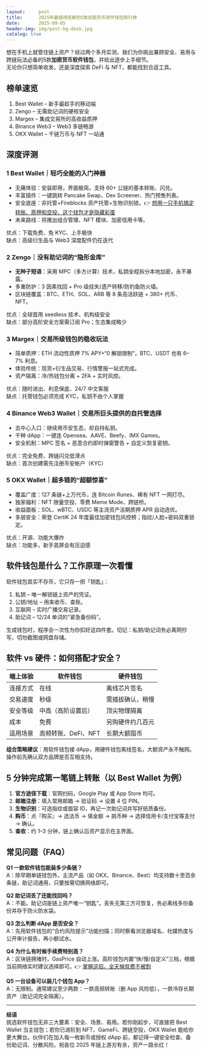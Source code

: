```yaml
---
layout:     post
title:      2025年最值得信赖的5款加密货币软件钱包排行榜
date:       2025-09-05
header-img: img/post-bg-desk.jpg
catalog: true
---
```


想在手机上就管住链上资产？经过两个多月实测，我们为你挑出兼顾安全、易用与跨链玩法必备的5款**加密货币软件钱包**，并给出逐步上手细节。  
无论你只想简单收发，还是深度探索 DeFi 与 NFT，都能找到合适工具。

## 榜单速览

1. Best Wallet – 新手最趁手的移动端  
2. Zengo – 无需助记词的硬核安全  
3. Margex – 集成交易所的高收益质押  
4. Binance Web3 – Web3 多链畅游  
5. OKX Wallet – 千链万币与 NFT 一站通

## 深度评测

### 1 Best Wallet｜轻巧全能的入门神器  
- 无痛体验：安装即用，界面极简，支持 60+ 公链的基本转账、闪兑。  
- 丰富插件：一键跳转 Pancake Swap、Dex Screener、热门预售列表。  
- 安全底座：非托管+Fireblocks 资产托管+生物识别锁。👉 [想用一只手机搞定转账、质押和空投，这个钱包才是隐藏彩蛋](https://okxdog.com/)  
- 未来路线：将推出组合管理、NFT 模块、加密信用卡等。  

优点：下载免费、免 KYC、上手极快  
缺点：高级衍生品与 Web3 深度配件仍在迭代

### 2 Zengo｜没有助记词的“隐形金库”  
- **无种子短语**：采用 MPC（多方计算）技术，私钥全程拆分本地加密，永不暴露。  
- 多重防护：3 因素找回 + Pro 级挂失/遗产转移/防钓鱼防火墙。  
- 区块链覆盖：BTC、ETH、SOL、ARB 等 8 条高活跃链 + 380+ 代币、NFT。  

优点：全球首用 seedless 技术、机构级安全  
缺点：部分高阶安全方案需订阅 Pro；生态集成略少

### 3 Margex｜交易所级钱包的稳收玩法  
- 简单质押：ETH 流动性质押 7% APY+“0 解锁限制”，BTC、USDT 也有 6–7% 利息。  
- 体验传统：现货+衍生品交易、行情警报一站式完成。  
- 资产隔离：冷/热钱包分离 + 2FA + 实时风控。  

优点：随时进出、利息保底、24/7 中文客服  
缺点：托管钱包必须完成 KYC，私钥不由个人掌握

### 4 Binance Web3 Wallet｜交易所巨头提供的自托管选择  
- 去中心入口：继续用币安生态，却自持私钥。  
- 千种 dApp：一键连 Opensea、AAVE、Beefy、IMX Games。  
- 安全机制：MPC 签名 + 恶意合约即时弹窗警告 + 自定义恢复密钥。  

优点：完全免费、跨链闪兑低滑点  
缺点：首次创建需先注册币安帐户（KYC）

### 5 OKX Wallet｜超多链的“超额惊喜”  
- 覆盖广度：127 条链+上万代币，连 Bitcoin Runes、稀有 NFT 一网打尽。  
- 独家福利：NFT 限量空投、零费 Meme Mode、跨链桥。  
- 收益面板：SOL、wBTC、USDC 等主流资产活期质押 APR 自动选优。  
- 多层安全：荣登 CertiK 24 年度最佳加密钱包风控榜；指纹/人脸+密码双重锁定。  

优点：开源、功能大爆炸  
缺点：功能多，新手首屏会有压迫感

## 软件钱包是什么？工作原理一次看懂

软件钱包其实不存币，它只存一把「钥匙」：  
1. 私钥 – 唯一解锁链上资产的凭证。  
2. 公钥/地址 – 用来收币、查账。  
3. 互联网 – 实时广播交易记录。  
4. 助记词 – 12/24 单词的“紧急备份码”。  

生成钱包时，程序会一次性为你扣好这四件套。切记：私钥/助记词务必离网抄写，切勿截图或网盘存储。

## 软件 vs 硬件：如何搭配才安全？

| 端上体验 | 软件钱包 | 硬件钱包 |
|---|---|---|
| 连接方式 | 在线 | 离线芯片签名 |
| 交易速度 | 秒级 | 需插拔确认，稍慢 |
| 安全等级 | 中高（高阶设置后） | 顶尖物理隔离 |
| 成本 | 免费 | 另购硬件约几百元 |
| 适用场景 | 高频转账、DeFi、NFT | 长期大额囤币 |

**组合策略建议**：用软件钱包接 dApp，用硬件钱包离线签名，大额资产永不触网。操作前先确认双方品牌是否互相支持。

## 5 分钟完成第一笔链上转账（以 Best Wallet 为例）

1. **官方途径下载**：官⽹扫码，Google Play 或 App Store 均可。  
2. **邮箱注册**：填入常用邮箱 → 验证码 → 设置 4 位 PIN。  
3. **生物识别**：可选指纹或面容 ID，再记一次助记词并写好纸质备份。  
4. **购币**：点『购买』→ 选法币 → 填金额 → 挑币种 → 选择信用卡/支付宝等支付 → 确认。  
5. **查收**：约 1–3 分钟，链上确认后资产显示在主界面。  

## 常见问题（FAQ）

**Q1 一款软件钱包能装多少条链？**  
A：除早期单链钱包外，主流产品（如 OKX、Binance、Best）均支持数十至百余条链，助记词通用，只要按需切换网络即可。

**Q2 助记词丢了还能找回吗？**  
A：不能。助记词是链上资产唯一“钥匙”。丢失无第三方可恢复，务必离线多份备份并存于防火防水袋。

**Q3 怎么判断 dApp 是否安全？**  
A：先用软件钱包的“合约风险提示”功能扫描；同时察看浏览器域名、社媒热度与公开审计报告，再小额试水。

**Q4 为什么有时候手续费特别高？**  
A：区块链拥堵时，GasPrice 自动上涨。高阶钱包内置“快/慢/自定义”三档，根据当前网络实时建议选择即可。👉 [掌握这招，全天候低费不被割](https://okxdog.com/)

**Q5 一台设备可以装几个钱包 App？**  
A：无限制。通常建议至少两款：一款高频转账（删 App 风险低），一款冷存长期资产（助记词完全隔离）。

---

**结语**  
挑选软件钱包无非三大要素：安全、场景、易用。若你刚起步，可直接把 Best Wallet 当主钱包；若你已进阶到 NFT、GameFi、跨链空投，OKX Wallet 能给你更大舞台。伙伴们在加入每一枚新币或授权 dApp 前，都记得一键安全检查、备份助记词、分散风险。祝各位 2025 年链上游刃有余，资产一路长红！